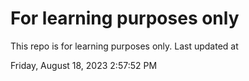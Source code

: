 # For learning purposes only
This repo is for learning purposes only.
Last updated at

Friday, August 18, 2023 2:57:52 PM

